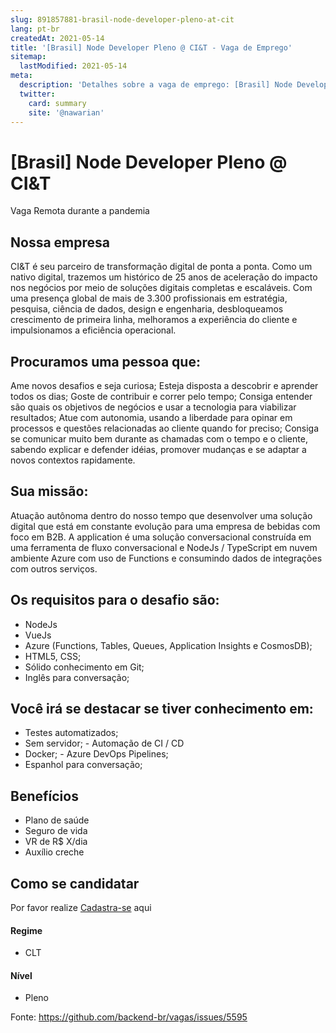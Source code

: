 ```yaml
---
slug: 891857881-brasil-node-developer-pleno-at-cit
lang: pt-br
createdAt: 2021-05-14
title: '[Brasil] Node Developer Pleno @ CI&T - Vaga de Emprego'
sitemap:
  lastModified: 2021-05-14
meta:
  description: 'Detalhes sobre a vaga de emprego: [Brasil] Node Developer Pleno @ CI&T'
  twitter:
    card: summary
    site: '@nawarian'
---
```


# [Brasil] Node Developer Pleno @ CI&T

Vaga Remota durante a pandemia

## Nossa empresa

CI&T é seu parceiro de transformação digital de ponta a ponta. Como um nativo digital, trazemos um histórico de 25 anos de aceleração do impacto nos negócios por meio de soluções digitais completas e escaláveis. Com uma presença global de mais de 3.300 profissionais em estratégia, pesquisa, ciência de dados, design e engenharia, desbloqueamos crescimento de primeira linha, melhoramos a experiência do cliente e impulsionamos a eficiência operacional.

## Procuramos uma pessoa que:

Ame novos desafios e seja curiosa;
Esteja disposta a descobrir e aprender todos os dias;
Goste de contribuir e correr pelo tempo;
Consiga entender são quais os objetivos de negócios e usar a tecnologia para viabilizar resultados; 
Atue com autonomia, usando a liberdade para opinar em processos e questões relacionadas ao cliente quando for preciso;
Consiga se comunicar muito bem durante as chamadas com o tempo e o cliente, sabendo explicar e defender idéias, promover mudanças e se adaptar a novos contextos rapidamente.

## Sua missão:

Atuação autônoma dentro do nosso tempo que desenvolver uma solução digital que está em constante evolução para uma empresa de bebidas com foco em B2B. A application é uma solução conversacional construída em uma ferramenta de fluxo conversacional e NodeJs / TypeScript em nuvem ambiente Azure com uso de Functions e consumindo dados de integrações com outros serviços.

## Os requisitos para o desafio são:
- NodeJs
- VueJs
- Azure (Functions, Tables, Queues, Application Insights e CosmosDB);
- HTML5, CSS;
- Sólido conhecimento em Git;
- Inglês para conversação;

## Você irá se destacar se tiver conhecimento em:
- Testes automatizados;
- Sem servidor; - Automação de CI / CD
- Docker; - Azure DevOps Pipelines;
- Espanhol para conversação;


## Benefícios

- Plano de saúde
- Seguro de vida
- VR de R$ X/dia
- Auxílio creche

## Como se candidatar

Por favor realize [Cadastra-se](https://jobs.lever.co/ciandt/1f36eb9a-ab87-4464-9f4f-db7327633511?lever-via=z3i9nirTcZ) aqui 

#### Regime
- CLT

#### Nível
- Pleno





Fonte: https://github.com/backend-br/vagas/issues/5595